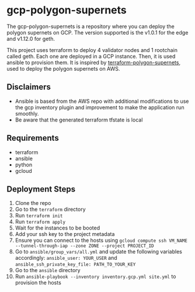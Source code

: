 # gcp-polygon-supernets
The gcp-polygon-supernets is a repository where you can deploy the polygon supernets on GCP. The version supported is the v1.0.1 for the edge and v1.12.0 for geth.

This project uses terraform to deploy 4 validator nodes and 1 rootchain called geth. Each one are deployed in a GCP instance.
Then, it is used ansible to provision them. It is inspired by [terraform-polygon-supernets](https://github.com/maticnetwork/terraform-polygon-supernets), used to deploy the polygon supernets on AWS.


## Disclaimers

- Ansible is based from the AWS repo with additional modifications to use the gcp inventory plugin and improvement to make the application run smoothly.
- Be aware that the generated terraform tfstate is local

## Requirements

- terraform
- ansible
- python
- gcloud 

## Deployment Steps

1. Clone the repo
2. Go to the `terraform` directory
3. Run `terraform init`
4. Run `terraform apply`
5. Wait for the instances to be booted
6. Add your ssh key to the project metadata 
7. Ensure you can connect to the hosts using `gcloud compute ssh VM_NAME --tunnel-through-iap --zone ZONE --project PROJECT_ID`
8. Go to `ansible/group_vars/all.yml` and update the following variables accordingly: `ansible_user: YOUR_USER` and `ansible_ssh_private_key_file: PATH_TO_YOUR_KEY`
9. Go to the `ansible` directory
10. Run `ansible-playbook --inventory inventory.gcp.yml site.yml` to provision the hosts
